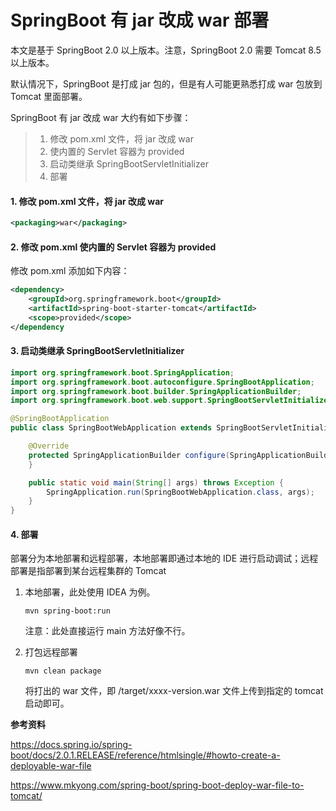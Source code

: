 # SpringBoot 有 jar 改成 war 部署

本文是基于 SpringBoot 2.0 以上版本。注意，SpringBoot 2.0 需要 Tomcat 8.5 以上版本。

默认情况下，SpringBoot 是打成 jar 包的，但是有人可能更熟悉打成 war 包放到 Tomcat 里面部署。

SpringBoot 有 jar 改成 war 大约有如下步骤：

> 1. 修改 pom.xml 文件，将 jar 改成 war
> 2. 使内置的 Servlet 容器为 provided
> 3. 启动类继承 SpringBootServletInitializer
> 4. 部署

#### 1. 修改 pom.xml 文件，将 jar 改成 war

```xml
<packaging>war</packaging>
```

#### 2. 修改 pom.xml 使内置的 Servlet 容器为 provided

修改 pom.xml 添加如下内容：

```xml
<dependency>
	<groupId>org.springframework.boot</groupId>
	<artifactId>spring-boot-starter-tomcat</artifactId>
	<scope>provided</scope>
</dependency
```

#### 3. 启动类继承 SpringBootServletInitializer

```java
import org.springframework.boot.SpringApplication;
import org.springframework.boot.autoconfigure.SpringBootApplication;
import org.springframework.boot.builder.SpringApplicationBuilder;
import org.springframework.boot.web.support.SpringBootServletInitializer;

@SpringBootApplication
public class SpringBootWebApplication extends SpringBootServletInitializer {

    @Override
    protected SpringApplicationBuilder configure(SpringApplicationBuilder application){         return application.sources(SpringBootWebApplication.class);
    }

    public static void main(String[] args) throws Exception {
        SpringApplication.run(SpringBootWebApplication.class, args);
    }
}
```

#### 4. 部署

部署分为本地部署和远程部署，本地部署即通过本地的 IDE 进行启动调试；远程部署是指部署到某台远程集群的 Tomcat 

1. 本地部署，此处使用 IDEA 为例。

   ```shell
   mvn spring-boot:run
   ```

   注意：此处直接运行 main 方法好像不行。

2. 打包远程部署

   ```shell
   mvn clean package
   ```

   将打出的 war 文件，即 /target/xxxx-version.war 文件上传到指定的 tomcat 启动即可。



**参考资料**

https://docs.spring.io/spring-boot/docs/2.0.1.RELEASE/reference/htmlsingle/#howto-create-a-deployable-war-file

https://www.mkyong.com/spring-boot/spring-boot-deploy-war-file-to-tomcat/











































